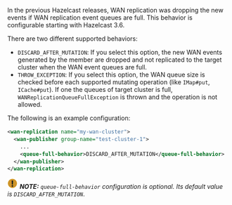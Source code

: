
In the previous Hazelcast releases, WAN replication was dropping the new events if WAN replication event queues are full.
This behavior is configurable starting with Hazelcast 3.6. 

There are two different supported behaviors:
 
- `DISCARD_AFTER_MUTATION`: If you select this option, the new WAN events generated by the member are dropped and not replicated to the target cluster
when the WAN event queues are full.   
- `THROW_EXCEPTION`: If you select this option, the WAN queue size is checked before each supported mutating operation (like `IMap#put`, `ICache#put`).
If one the queues of target cluster is full, `WANReplicationQueueFullException` is thrown and the operation is not allowed.

The following is an example configuration:

```xml
<wan-replication name="my-wan-cluster">
  <wan-publisher group-name="test-cluster-1">
    ...
    <queue-full-behavior>DISCARD_AFTER_MUTATION</queue-full-behavior>
  </wan-publisher>
</wan-replication>
```

![image](../images/NoteSmall.jpg) ***NOTE:*** *`queue-full-behavior` configuration is optional. Its default value is `DISCARD_AFTER_MUTATION`*.



